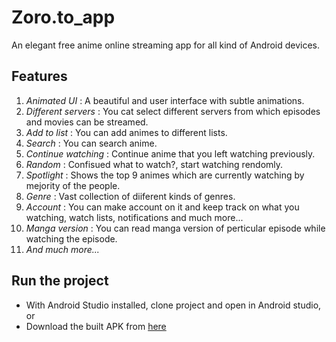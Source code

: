 # Zoro.to_app
An elegant free anime online streaming app for all kind of Android devices.

## Features
1. *Animated UI* : A beautiful and user interface with subtle animations.
2. *Different servers* : You cat select different servers from which episodes and movies can be streamed.
3. *Add to list* : You can add animes to different lists.
4. *Search* : You can search anime.
5. *Continue watching* : Continue anime that you left watching previously.
6. *Random* : Confisued what to watch?, start watching rendomly.
7. *Spotlight* : Shows the top 9 animes which are currently watching by mejority of the people.
8. *Genre* : Vast collection of diiferent kinds of genres.
9. *Account* : You can make account on it and keep track on what you watching, watch lists, notifications and much more...
10. *Manga version* : You can read manga version of perticular episode while watching the episode.
11. *And much more...*


## Run the project
- With Android Studio installed, clone project and open in Android studio, 
or
- Download the built APK from [here](https://github.com/Rushil-Patel-11011/Zoro.to_app/raw/main/Apk/base.apk)
